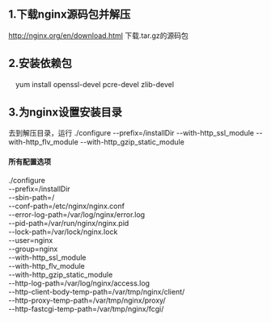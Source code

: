 ## 1.下载nginx源码包并解压
  http://nginx.org/en/download.html 下载.tar.gz的源码包
## 2.安装依赖包
　yum install openssl-devel pcre-devel zlib-devel
## 3.为nginx设置安装目录
  去到解压目录，运行 ./configure --prefix=/installDir --with-http_ssl_module --with-http_flv_module --with-http_gzip_static_module
#### 所有配置选项
  ./configure   
  --prefix=/installDir   
  --sbin-path=/  
  --conf-path=/etc/nginx/nginx.conf    
  --error-log-path=/var/log/nginx/error.log   
  --pid-path=/var/run/nginx/nginx.pid   
  --lock-path=/var/lock/nginx.lock   
  --user=nginx   
  --group=nginx   
  --with-http_ssl_module   
  --with-http_flv_module   
  --with-http_gzip_static_module   
  --http-log-path=/var/log/nginx/access.log   
  --http-client-body-temp-path=/var/tmp/nginx/client/   
  --http-proxy-temp-path=/var/tmp/nginx/proxy/   
  --http-fastcgi-temp-path=/var/tmp/nginx/fcgi/   
